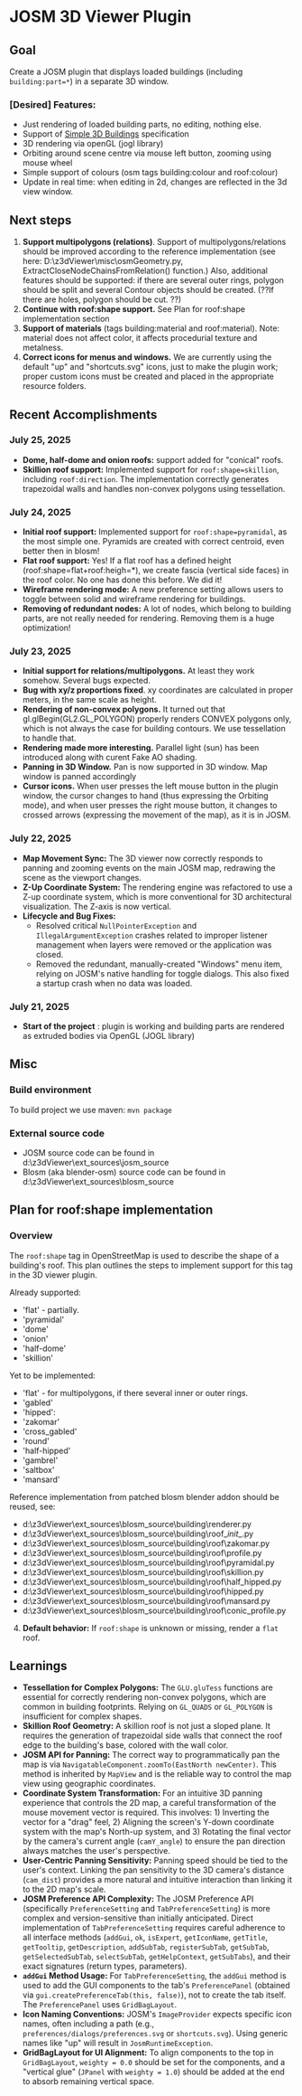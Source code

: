 # JOSM 3D Viewer Plugin

## Goal

Create a JOSM plugin that displays loaded buildings (including `building:part=*`) in a separate 3D window.

### [Desired] Features:
* Just rendering of loaded building parts, no editing, nothing else.
* Support of [Simple 3D Buildings](https://wiki.openstreetmap.org/wiki/Simple_3D_Buildings) specification
* 3D rendering via openGL (jogl library)
* Orbiting around scene centre via mouse left button, zooming using mouse wheel 
* Simple support of colours (osm tags building:colour and roof:colour)
* Update in real time: when editing in 2d, changes are reflected in the 3d view window.


## Next steps
1. **Support multipolygons (relations)**. Support of multipolygons/relations should be improved according to the reference implementation (see  here: D:\z3dViewer\misc\osmGeometry.py, ExtractCloseNodeChainsFromRelation() function.)
Also, additional features should be supported: if there are several outer rings, polygon should be split and several Contour objects should be created.
(??If there are holes, polygon should be cut. ??)
2. **Continue with roof:shape support.** See  Plan for roof:shape implementation section   
3. **Support of materials** (tags building:material  and roof:material). Note: material does not affect color, it affects procedurial texture and metalness.
4. **Correct icons for menus and windows.** We are currently using the default "up" and "shortcuts.svg" icons, just to make the plugin work; proper custom icons must be created and placed in the appropriate resource folders.

## Recent Accomplishments 

### July 25, 2025
* **Dome, half-dome and onion roofs:** support added for "conical" roofs.
* **Skillion roof support:** Implemented support for `roof:shape=skillion`, including `roof:direction`. The implementation correctly generates trapezoidal walls and handles non-convex polygons using tessellation.

### July 24, 2025
* **Initial roof support:** Implemented support for `roof:shape=pyramidal`, as the most simple one. Pyramids are created with correct centroid, even better then in blosm!
* **Flat roof support:** Yes! If a flat roof has a defined height (roof:shape=flat+roof:heigh=*), we create fascia (vertical side faces) in the roof color. No one has done this before. We did it!
* **Wireframe rendering mode:** A new preference setting allows users to toggle between solid and wireframe rendering for buildings.
* **Removing of redundant nodes:** A lot of nodes, which belong to building parts, are not really needed for rendering. Removing them is a huge optimization!


### July 23, 2025
* **Initial support for relations/multipolygons.** At least they work somehow. Several bugs expected.
* **Bug with xy/z proportions fixed**. xy coordinates are calculated in proper meters, in the same scale as height.
* **Rendering of non-convex polygons.**  It turned out that  gl.glBegin(GL2.GL_POLYGON) properly renders CONVEX polygons only, which is not always the case for building contours. We use tessellation to handle that.
* **Rendering made more interesting.**  Parallel light (sun) has been introduced along with curent Fake AO  shading. 
* **Panning in 3D Window.** Pan is now supported in 3D window. Map window is panned accordingly
* **Cursor icons.** When user presses the left mouse button in the plugin window, the cursor changes to hand (thus expressing the Orbiting mode), and when user presses the 
right mouse button, it changes to crossed arrows (expressing the movement of the map), as it is in JOSM.

###  July 22, 2025

*   **Map Movement Sync:** The 3D viewer now correctly responds to panning and zooming events on the main JOSM map, redrawing the scene as the viewport changes.
*   **Z-Up Coordinate System:** The rendering engine was refactored to use a Z-up coordinate system, which is more conventional for 3D architectural visualization. The Z-axis is now vertical.
*   **Lifecycle and Bug Fixes:**
    *   Resolved critical `NullPointerException` and `IllegalArgumentException` crashes related to improper listener management when layers were removed or the application was closed.
    *   Removed the redundant, manually-created "Windows" menu item, relying on JOSM's native handling for toggle dialogs. This also fixed a startup crash when no data was loaded.

###  July 21, 2025
* **Start of the project** : plugin is working and building parts are rendered  as extruded bodies via OpenGL (JOGL library) 
 
## Misc 
 ### Build environment
 
 To build project we use maven: `mvn package`
 
 ### External source code

 * JOSM source code can be found in d:\z3dViewer\ext_sources\josm_source
 * Blosm (aka blender-osm) source code can be found in d:\z3dViewer\ext_sources\blosm_source

## Plan for roof:shape implementation

### Overview

The `roof:shape` tag in OpenStreetMap is used to describe the shape of a building's roof. This plan outlines the steps to implement support for this tag in the 3D viewer plugin.

Already supported: 
* 'flat' - partially.
* 'pyramidal'
* 'dome'
* 'onion'
* 'half-dome'
* 'skillion' 

Yet to be implemented:
* 'flat' - for multipolygons, if there several inner or outer rings. 
* 'gabled'
* 'hipped':
* 'zakomar'
* 'cross_gabled'
* 'round'
* 'half-hipped'
* 'gambrel'
* 'saltbox' 
* 'mansard' 


Reference implementation from patched blosm blender addon should be reused, see:

* d:\z3dViewer\ext_sources\blosm_source\\building\renderer.py
* d:\z3dViewer\ext_sources\blosm_source\\building\roof\__init__.py
* d:\z3dViewer\ext_sources\blosm_source\\building\roof\zakomar.py
* d:\z3dViewer\ext_sources\blosm_source\\building\roof\profile.py
* d:\z3dViewer\ext_sources\blosm_source\\building\roof\pyramidal.py
* d:\z3dViewer\ext_sources\blosm_source\\building\roof\skillion.py
* d:\z3dViewer\ext_sources\blosm_source\\building\roof\half_hipped.py
* d:\z3dViewer\ext_sources\blosm_source\\building\roof\hipped.py
* d:\z3dViewer\ext_sources\blosm_source\\building\roof\mansard.py
* d:\z3dViewer\ext_sources\blosm_source\\building\roof\conic_profile.py
    
4.  **Default behavior:** If `roof:shape` is unknown or missing, render a `flat` roof.

## Learnings

*   **Tessellation for Complex Polygons:** The `GLU.gluTess` functions are essential for correctly rendering non-convex polygons, which are common in building footprints. Relying on `GL_QUADS` or `GL_POLYGON` is insufficient for complex shapes.
*   **Skillion Roof Geometry:** A skillion roof is not just a sloped plane. It requires the generation of trapezoidal side walls that connect the roof edge to the building's base, colored with the wall color.
*   **JOSM API for Panning:** The correct way to programmatically pan the map is via `NavigatableComponent.zoomTo(EastNorth newCenter)`. This method is inherited by `MapView` and is the reliable way to control the map view using geographic coordinates.
*   **Coordinate System Transformation:** For an intuitive 3D panning experience that controls the 2D map, a careful transformation of the mouse movement vector is required. This involves: 1) Inverting the vector for a "drag" feel, 2) Aligning the screen's Y-down coordinate system with the map's North-up system, and 3) Rotating the final vector by the camera's current angle (`camY_angle`) to ensure the pan direction always matches the user's perspective.
*   **User-Centric Panning Sensitivity:** Panning speed should be tied to the user's context. Linking the pan sensitivity to the 3D camera's distance (`cam_dist`) provides a more natural and intuitive interaction than linking it to the 2D map's scale.
*   **JOSM Preference API Complexity:** The JOSM Preference API (specifically `PreferenceSetting` and `TabPreferenceSetting`) is more complex and version-sensitive than initially anticipated. Direct implementation of `TabPreferenceSetting` requires careful adherence to all interface methods (`addGui`, `ok`, `isExpert`, `getIconName`, `getTitle`, `getTooltip`, `getDescription`, `addSubTab`, `registerSubTab`, `getSubTab`, `getSelectedSubTab`, `selectSubTab`, `getHelpContext`, `getSubTabs`), and their exact signatures (return types, parameters).
*   **`addGui` Method Usage:** For `TabPreferenceSetting`, the `addGui` method is used to add the GUI components to the tab's `PreferencePanel` (obtained via `gui.createPreferenceTab(this, false)`), not to create the tab itself. The `PreferencePanel` uses `GridBagLayout`.
*   **Icon Naming Conventions:** JOSM's `ImageProvider` expects specific icon names, often including a path (e.g., `preferences/dialogs/preferences.svg` or `shortcuts.svg`). Using generic names like "up" will result in `JosmRuntimeException`.
*   **GridBagLayout for UI Alignment:** To align components to the top in `GridBagLayout`, `weighty = 0.0` should be set for the components, and a "vertical glue" (`JPanel` with `weighty = 1.0`) should be added at the end to absorb remaining vertical space.